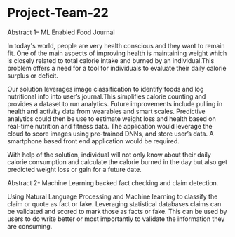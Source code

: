 # Project-Team-22
Abstract 1– ML Enabled Food Journal

In today's world, people are very health conscious and they want to remain fit. One of the main aspects of improving health is maintaining weight which is closely related to total calorie intake and burned by an individual.This problem offers a need for a tool for individuals to evaluate their daily calorie surplus or deficit.

Our solution leverages image classification to identify foods and log nutritional info into user’s journal.This simplifies calorie counting and provides a dataset to run analytics. Future improvements include pulling in health and activity data from wearables and smart scales. Predictive analytics could then be use to estimate weight loss and health based on real-time nutrition and fitness data. The application would leverage the cloud to score images using pre-trained DNNs, and store user’s data. A smartphone based front end application would be required.

With help of the solution, individual will not only know about their daily calorie consumption and calculate the calorie burned in the day but also get predicted weight loss or gain for a future date.

Abstract 2- Machine Learning backed fact checking and claim detection.

Using Natural Language Processing and Machine learning to classify the claim or quote as fact or fake. Leveraging statistical databases claims can be validated and scored to mark those as facts or fake. This can be used by users to do write better or most importantly to validate the information they are consuming.

